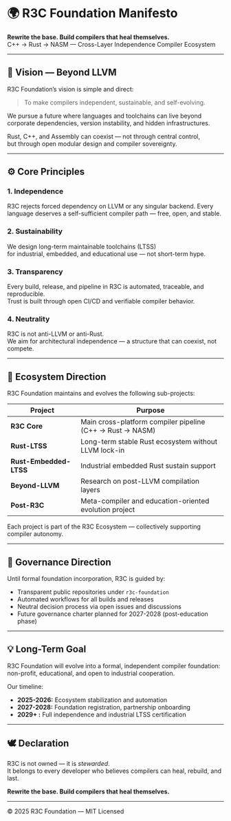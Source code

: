 # 🌍 R3C Foundation Manifesto  
**Rewrite the base. Build compilers that heal themselves.**  
C++ → Rust → NASM — Cross-Layer Independence Compiler Ecosystem  

---

## 🧭 Vision — Beyond LLVM
R3C Foundation’s vision is simple and direct:

> To make compilers independent, sustainable, and self-evolving.  

We pursue a future where languages and toolchains can live beyond  
corporate dependencies, version instability, and hidden infrastructures.  

Rust, C++, and Assembly can coexist — not through central control,  
but through open modular design and compiler sovereignty.

---

## ⚙️ Core Principles

### 1. **Independence**
R3C rejects forced dependency on LLVM or any singular backend.
Every language deserves a self-sufficient compiler path — free, open, and stable.

### 2. **Sustainability**
We design long-term maintainable toolchains (LTSS)  
for industrial, embedded, and educational use — not short-term hype.

### 3. **Transparency**
Every build, release, and pipeline in R3C is automated, traceable, and reproducible.  
Trust is built through open CI/CD and verifiable compiler behavior.

### 4. **Neutrality**
R3C is not anti-LLVM or anti-Rust.  
We aim for architectural independence — a structure that can coexist, not compete.

---

## 🧩 Ecosystem Direction
R3C Foundation maintains and evolves the following sub-projects:

| Project | Purpose |
|----------|----------|
| **R3C Core** | Main cross-platform compiler pipeline (C++ → Rust → NASM) |
| **Rust-LTSS** | Long-term stable Rust ecosystem without LLVM lock-in |
| **Rust-Embedded-LTSS** | Industrial embedded Rust sustain support |
| **Beyond-LLVM** | Research on post-LLVM compilation layers |
| **Post-R3C** | Meta-compiler and education-oriented evolution project |

Each project is part of the R3C Ecosystem — collectively supporting compiler autonomy.

---

## 🧱 Governance Direction
Until formal foundation incorporation, R3C is guided by:
- Transparent public repositories under `r3c-foundation`
- Automated workflows for all builds and releases
- Neutral decision process via open issues and discussions
- Future governance charter planned for 2027-2028 (post-education phase)

---

## 💡 Long-Term Goal
R3C Foundation will evolve into a formal, independent compiler foundation:  
non-profit, educational, and open to industrial cooperation.

Our timeline:
- **2025-2026:** Ecosystem stabilization and automation  
- **2027-2028:** Foundation registration, partnership onboarding  
- **2029+ :** Full independence and industrial LTSS certification  

---

## 🕊️ Declaration
R3C is not owned — it is *stewarded*.  
It belongs to every developer who believes compilers can heal, rebuild, and last.

**Rewrite the base. Build compilers that heal themselves.**

---
© 2025 R3C Foundation — MIT Licensed
